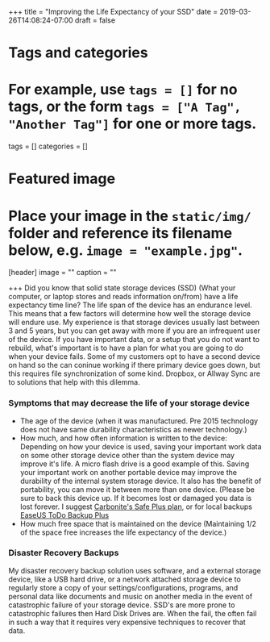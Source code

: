 +++
title = "Improving the Life Expectancy of your SSD"
date = 2019-03-26T14:08:24-07:00
draft = false

# Tags and categories
# For example, use `tags = []` for no tags, or the form `tags = ["A Tag", "Another Tag"]` for one or more tags.
tags = []
categories = []

# Featured image
# Place your image in the `static/img/` folder and reference its filename below, e.g. `image = "example.jpg"`.
[header]
image = ""
caption = ""

+++
Did you know that solid state storage devices (SSD) (What your computer, or laptop stores and reads information on/from) have a life expectancy time line? The life span of the device has an endurance level. This means that a few factors will determine how well the storage device will endure use. My experience is that storage devices usually last between 3 and 5 years, but you can get away with more if you are an infrequent user of the device. If you have important data, or a setup that you do not want to rebuild, what's important is to have a plan for what you are going to do when your device fails. Some of my customers opt to have a second device on hand so the can coninue working if there primary device goes down, but this requires file synchronization of some kind. Dropbox, or Allway Sync are to solutions that help with this dilemma.

### Symptoms that may decrease the life of your storage device

- The age of the device (when it was manufactured. Pre 2015 technology does not have same durability characteristics as newer technology.)
- How much, and how often information is written to the device: Depending on how your device is used, saving your important work data on some other storage device other than the system device may improve it's life. A micro flash drive is a good example of this. Saving your important work on another portable device may improve the durability of the internal system storage device. It also has the benefit of portability, you can move it between more than one device. (Please be sure to back this device up. If it becomes lost or damaged you data is lost forever. I suggest [Carbonite's Safe Plus plan](https://www.carbonite.com/backup-software/carbonite-safe), or for local backups [EaseUS ToDo Backup Plus](https://www.easeus.com/backup-software/tb-home.html)
- How much free space that is maintained on the device (Maintaining 1/2 of the space free increases the life expectancy of the device.)

### Disaster Recovery Backups

My disaster recovery backup solution uses software, and a external storage device, like a USB hard drive, or a network attached storage device to regularly store a copy of your settings/configurations, programs, and personal data like documents and music on another media in the event of catastrophic failure of your storage device. SSD's are more prone to catastrophic failures then Hard Disk Drives are. When the fail, the often fail in such a way that it requires very expensive techniques to recover that data.
